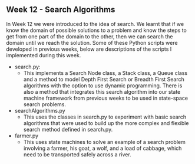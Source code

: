 ## Week 12 - Search Algorithms

In Week 12 we were introduced to the idea of search. We learnt that if we know the domain of possible solutions to a problem and know the steps to get from one part of the domain to the other, then we can search the domain until we reach the solution. Some of these Python scripts were developed in previous weeks, below are descriptions of the scripts I implemented during this week. 

*  search.py:
	*  This implements a Search Node class, a Stack class, a Queue class and a method to model Depth First Search or Breadth First Search algorithms with the option to use dynamic programming. There is also a method that integrates this search algorithm into our state machine framework from previous weeks to be used in state-space search problems.
*  searchAlgorithms.py
	*  This uses the classes in search.py to experiment with basic search algorithms that were used to build up the more complex and flexible search method defined in search.py.
*  farmer.py
	*  This uses state machines to solve an example of a search problem involving a farmer, his goat, a wolf, and a load of cabbage, which need to be transported safely across a river.